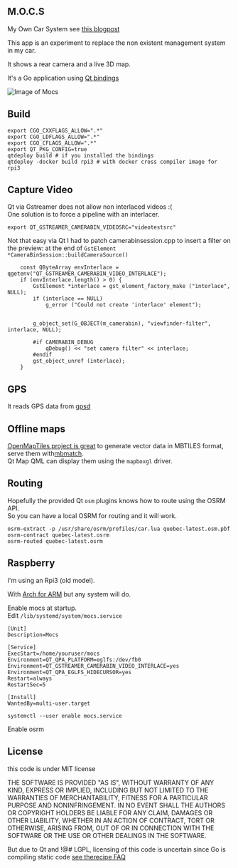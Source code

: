 M.O.C.S
-------

My Own Car System see [this blogpost](https://blog.nobugware.com/post/2018/my_own_car_system_raspberry_pi_offline_mapping/)

This app is an experiment to replace the non existent management system in my car.

It shows a rear camera and a live 3D map.

It's a Go application using [Qt bindings](https://github.com/therecipe/qt)

![Image of Mocs](https://raw.githubusercontent.com/akhenakh/mocs/master/images/mocs.png)

## Build
```
export CGO_CXXFLAGS_ALLOW=".*"
export CGO_LDFLAGS_ALLOW=".*" 
export CGO_CFLAGS_ALLOW=".*"
export QT_PKG_CONFIG=true 
qtdeploy build # if you installed the bindings
qtdeploy -docker build rpi3 # with docker cross compiler image for rpi3
```

## Capture Video
Qt via Gstreamer does not allow non interlaced videos :(  
One solution is to force a pipeline with an interlacer.

```
export QT_GSTREAMER_CAMERABIN_VIDEOSRC="videotestsrc"
```
Not that easy via Qt I had to patch camerabinsession.cpp to insert a filter on the preview:
at the end of `GstElement *CameraBinSession::buildCameraSource()`
```
    const QByteArray envInterlace = qgetenv("QT_GSTREAMER_CAMERABIN_VIDEO_INTERLACE");
    if (envInterlace.length() > 0) {
        GstElement *interlace = gst_element_factory_make ("interlace", NULL);
        if (interlace == NULL)
            g_error ("Could not create 'interlace' element");


        g_object_set(G_OBJECT(m_camerabin), "viewfinder-filter", interlace, NULL);

        #if CAMERABIN_DEBUG
            qDebug() << "set camera filter" << interlace;
        #endif
        gst_object_unref (interlace);
    }
```

## GPS
It reads GPS data from [gpsd](https://github.com/akhenakh/gpsd)

## Offline maps
[OpenMapTiles project is great](https://openmaptiles.org) to generate vector data in MBTILES format, serve them with[mbmatch](https://github.com/akhenakh/mbmatch).  
Qt Map QML can display them using the `mapboxgl` driver.


## Routing

Hopefully the provided Qt `osm` plugins knows how to route using the OSRM API.  
So you can have a local OSRM for routing and it will work.
```
osrm-extract -p /usr/share/osrm/profiles/car.lua quebec-latest.osm.pbf 
osrm-contract quebec-latest.osrm
osrm-routed quebec-latest.osrm
```

## Raspberry
I'm using an Rpi3 (old model).

With [Arch for ARM](https://archlinuxarm.org) but any system will do.

Enable mocs at startup.  
Edit `/lib/systemd/system/mocs.service`


```
[Unit]
Description=Mocs

[Service]
ExecStart=/home/youruser/mocs
Environment=QT_QPA_PLATFORM=eglfs:/dev/fb0
Environment=QT_GSTREAMER_CAMERABIN_VIDEO_INTERLACE=yes
Environment=QT_QPA_EGLFS_HIDECURSOR=yes
Restart=always
RestartSec=5

[Install]
WantedBy=multi-user.target
```
`systemctl --user enable mocs.service`

Enable osrm  

## License
this code is under MIT license

THE SOFTWARE IS PROVIDED "AS IS", WITHOUT WARRANTY OF ANY KIND, EXPRESS OR IMPLIED, INCLUDING BUT NOT LIMITED TO THE WARRANTIES OF MERCHANTABILITY, FITNESS FOR A PARTICULAR PURPOSE AND NONINFRINGEMENT. IN NO EVENT SHALL THE AUTHORS OR COPYRIGHT HOLDERS BE LIABLE FOR ANY CLAIM, DAMAGES OR OTHER LIABILITY, WHETHER IN AN ACTION OF CONTRACT, TORT OR OTHERWISE, ARISING FROM, OUT OF OR IN CONNECTION WITH THE SOFTWARE OR THE USE OR OTHER DEALINGS IN THE SOFTWARE.

But due to Qt and !@# LGPL, licensing of this code is uncertain since Go is compiling static code [see therecipe FAQ](https://github.com/therecipe/qt/wiki/FAQ#what-is-the-implication-from-using-lgpl-library-in-my-go-app-)


